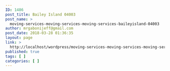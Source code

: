 ```yaml
---
ID: 1486
post_title: Bailey Island 04003
post_name: >
  moving-services-moving-services-moving-services-baileyisland-04003
author: mrgabonijeff@gmail.com
post_date: 2018-03-28 01:36:35
layout: page
link: >
  http://localhost/wordpress/moving-services-moving-services-moving-services-baileyisland-04003/
published: true
tags: [ ]
categories: [ ]
---
```

